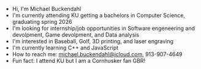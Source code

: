 -  Hi, I'm Michael Buckendahl
-  I'm currently attending KU getting a bachelors in Computer Science, graduating spring 2026
-  I'm looking for internship/job opportunities in Software engeneering and devolpment, Game devolpment, and Data analysis 
-  I'm interested in Baseball, Golf, 3D printing, and laser engraving
-  I'm currently learning C++ and JavaScript
-  How to reach me: michael.buckendahl@icloud.com, 913-907-4649
-  Fun fact: I attend KU but I am a Cornhusker fan GBR!

<!---
mbuck29/mbuck29 is a ✨ special ✨ repository because its `README.md` (this file) appears on your GitHub profile.
You can click the Preview link to take a look at your changes.
--->
